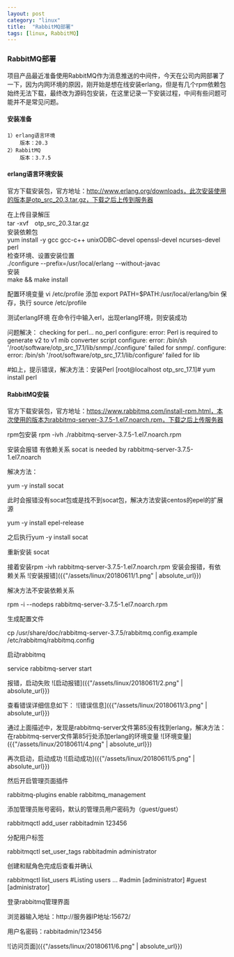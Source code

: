 ```yaml
---
layout: post
category: "linux"
title:  "RabbitMQ部署"
tags: [linux, RabbitMQ]
---
```


### RabbitMQ部署

项目产品最近准备使用RabbitMQ作为消息推送的中间件，今天在公司内网部署了一下，因为内网环境的原因，刚开始是想在线安装erlang，但是有几个rpm依赖包始终无法下载，最终改为源码包安装，在这里记录一下安装过程，中间有些问题可能并不是常见问题。

#### 安装准备
	1）erlang语言环境
		版本：20.3
	2）RabbitMQ
		版本：3.7.5 

#### erlang语言环境安装
官方下载安装包，官方地址：http://www.erlang.org/downloads，此次安装使用的版本是otp_src_20.3.tar.gz，下载之后上传到服务器

在上传目录解压   
	tar -xvf　otp_src_20.3.tar.gz   
安装依赖包   
	yum install -y gcc gcc-c++ unixODBC-devel openssl-devel ncurses-devel perl  
检查环境、设置安装位置   
	./configure --prefix=/usr/local/erlang --without-javac  
安装   
	make && make install  

配置环境变量 
	vi /etc/profile
	添加
	export PATH=$PATH:/usr/local/erlang/bin
	保存，执行 source /etc/profile

测试erlang环境
	在命令行中输入erl，出现erlang环境，则安装成功

问题解决：
checking for perl... no_perl
configure: error: Perl is required to generate v2 to v1 mib converter script
configure: error: /bin/sh '/root/software/otp_src_17.1/lib/snmp/./configure' failed for snmp/.
configure: error: /bin/sh '/root/software/otp_src_17.1/lib/configure' failed for lib
 
\#如上，提示错误，解决方法：安装Perl
[root@localhost otp_src_17.1]# yum install perl



#### RabbitMQ安装
官方下载安装包，官方地址：https://www.rabbitmq.com/install-rpm.html，本次使用的版本为rabbitmq-server-3.7.5-1.el7.noarch.rpm，下载之后上传服务器

rpm包安装
rpm -ivh ./rabbitmq-server-3.7.5-1.el7.noarch.rpm

安装会报错 有依赖关系
socat is needed by rabbitmq-server-3.7.5-1.el7.noarch

解决方法：

yum -y install socat

此时会报错没有socat包或是找不到socat包，解决方法安装centos的epel的扩展源

yum -y install epel-release

之后执行yum -y install socat

重新安装 socat

接着安装rpm -ivh rabbitmq-server-3.7.5-1.el7.noarch.rpm 安装会报错，有依赖关系
![安装报错]({{"/assets/linux/20180611/1.png" | absolute_url}})

解决方法不安装依赖关系

rpm -i --nodeps rabbitmq-server-3.7.5-1.el7.noarch.rpm

生成配置文件

cp /usr/share/doc/rabbitmq-server-3.7.5/rabbitmq.config.example /etc/rabbitmq/rabbitmq.config

启动rabbitmq

service rabbitmq-server start

报错，启动失败
![启动报错]({{"/assets/linux/20180611/2.png" | absolute_url}})

查看错误详细信息如下：
![错误信息]({{"/assets/linux/20180611/3.png" | absolute_url}})

通过上面描述中，发现是rabbitmq-server文件第85没有找到erlang，解决方法：在rabbitmq-server文件第85行处添加erlang的环境变量
![环境变量]({{"/assets/linux/20180611/4.png" | absolute_url}})

再次启动，启动成功
![启动成功]({{"/assets/linux/20180611/5.png" | absolute_url}})

然后开启管理页面插件

rabbitmq-plugins enable rabbitmq_management

添加管理员账号密码，默认的管理员用户密码为（guest/guest）

rabbitmqctl add_user rabbitadmin 123456

分配用户标签 

rabbitmqctl set_user_tags rabbitadmin administrator

创建和赋角色完成后查看并确认

rabbitmqctl list_users
\#Listing users ...
\#admin	[administrator]
\#guest	[administrator]

登录rabbitmq管理界面

浏览器输入地址：http://服务器IP地址:15672/

用户名密码：rabbitadmin/123456

![访问页面]({{"/assets/linux/20180611/6.png" | absolute_url}})
